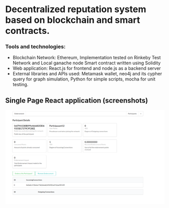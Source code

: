 # Decentralized reputation system based on blockchain and smart contracts.

### Tools and technologies:

* Blockchain Network: Ethereum, Implementation tested on Rinkeby Test Network and Local ganache node
    Smart contract written using Solidity 
* Web application: React.js for frontend and node.js as a backend server 
* External libraries and APIs used: Metamask wallet, neo4j and its cypher query for graph simulation, Python for simple scripts, mocha for unit testing.

  
  
 ## Single Page React application (screenshots)

![](images/frontend-metamask/2.Endorse_IncomingConnectionsRecorded.png)










